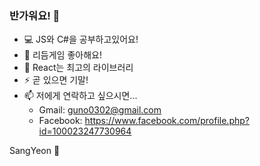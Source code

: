 ### 반가워요! 👋

- 💻 JS와 C#을 공부하고있어요!
- 🤔 리듬게임 좋아해요!
- 💬 React는 최고의 라이브러리
- ⚡ 곧 있으면 기말!
- 📫 저에게 연락하고 싶으시면...
  - Gmail: guno0302@gmail.com
  - Facebook: https://www.facebook.com/profile.php?id=100023247730964


SangYeon 🤛
